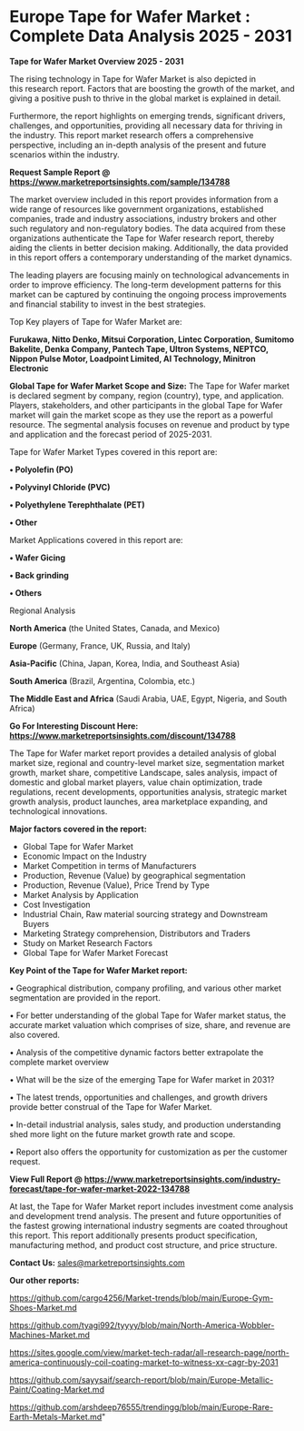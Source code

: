# Europe Tape for Wafer Market : Complete Data Analysis 2025 - 2031

<Strong> Tape for Wafer Market Overview 2025 - 2031</strong>

The rising technology in Tape for Wafer Market is also depicted in this research report. Factors that are boosting the growth of the market, and giving a positive push to thrive in the global market is explained in detail.

Furthermore, the report highlights on emerging trends, significant drivers, challenges, and opportunities, providing all necessary data for thriving in the industry. This report market research offers a comprehensive perspective, including an in-depth analysis of the present and future scenarios within the industry.

<strong>Request Sample Report @ <a href=https://www.marketreportsinsights.com/sample/134788>https://www.marketreportsinsights.com/sample/134788</a></strong>

The market overview included in this report provides information from a wide range of resources like government organizations, established companies, trade and industry associations, industry brokers and other such regulatory and non-regulatory bodies. The data acquired from these organizations authenticate the Tape for Wafer research report, thereby aiding the clients in better decision making. Additionally, the data provided in this report offers a contemporary understanding of the market dynamics.

The leading players are focusing mainly on technological advancements in order to improve efficiency. The long-term development patterns for this market can be captured by continuing the ongoing process improvements and financial stability to invest in the best strategies.

Top Key players of Tape for Wafer Market are:

<strong>Furukawa, Nitto Denko, Mitsui Corporation, Lintec Corporation, Sumitomo Bakelite, Denka Company, Pantech Tape, Ultron Systems, NEPTCO, Nippon Pulse Motor, Loadpoint Limited, AI Technology, Minitron Electronic</strong>

<strong><b>Global Tape for Wafer Market Scope and Size:</b></strong>
The Tape for Wafer market is declared segment by company, region (country), type, and application. Players, stakeholders, and other participants in the global Tape for Wafer market will gain the market scope as they use the report as a powerful resource. The segmental analysis focuses on revenue and product by type and application and the forecast period of 2025-2031.

Tape for Wafer Market Types covered in this report are:

<strong>• Polyolefin (PO)

• Polyvinyl Chloride (PVC)

• Polyethylene Terephthalate (PET)

• Other</strong>

Market Applications covered in this report are:

<strong>• Wafer Gicing

• Back grinding

• Others</strong> 

Regional Analysis

<strong>North America</strong> (the United States, Canada, and Mexico)

<strong>Europe</strong> (Germany, France, UK, Russia, and Italy)

<strong>Asia-Pacific</strong> (China, Japan, Korea, India, and Southeast Asia)

<strong>South America</strong> (Brazil, Argentina, Colombia, etc.)

<strong>The Middle East and Africa</strong> (Saudi Arabia, UAE, Egypt, Nigeria, and South Africa)

<strong>Go For Interesting Discount Here: <a href=https://www.marketreportsinsights.com/discount/134788>https://www.marketreportsinsights.com/discount/134788</a></strong>

The Tape for Wafer market report provides a detailed analysis of global market size, regional and country-level market size, segmentation market growth, market share, competitive Landscape, sales analysis, impact of domestic and global market players, value chain optimization, trade regulations, recent developments, opportunities analysis, strategic market growth analysis, product launches, area marketplace expanding, and technological innovations.

<strong><b>Major factors covered in the report:</b></strong>
<ul>
  <li>Global Tape for Wafer Market </li>
  <li>Economic Impact on the Industry</li>
  <li>Market Competition in terms of Manufacturers</li>
  <li>Production, Revenue (Value) by geographical segmentation</li>
  <li>Production, Revenue (Value), Price Trend by Type</li>
  <li>Market Analysis by Application</li>
  <li>Cost Investigation</li>
  <li>Industrial Chain, Raw material sourcing strategy and Downstream Buyers</li>
  <li>Marketing Strategy comprehension, Distributors and Traders</li>
  <li>Study on Market Research Factors</li>
  <li>Global Tape for Wafer Market Forecast</li>
</ul>

<strong><b>Key Point of the Tape for Wafer Market report:</b></strong>

• Geographical distribution, company profiling, and various other market segmentation are provided in the report.

• For better understanding of the global Tape for Wafer market status, the accurate market valuation which comprises of size, share, and revenue are also covered.

• Analysis of the competitive dynamic factors better extrapolate the complete market overview

• What will be the size of the emerging Tape for Wafer market in 2031?

• The latest trends, opportunities and challenges, and growth drivers provide better construal of the Tape for Wafer Market.

• In-detail industrial analysis, sales study, and production understanding shed more light on the future market growth rate and scope.

• Report also offers the opportunity for customization as per the customer request.

<strong><b>View Full Report @ <a href=https://www.marketreportsinsights.com/industry-forecast/tape-for-wafer-market-2022-134788>https://www.marketreportsinsights.com/industry-forecast/tape-for-wafer-market-2022-134788</a></b></strong>


At last, the Tape for Wafer Market report includes investment come analysis and development trend analysis. The present and future opportunities of the fastest growing international industry segments are coated throughout this report. This report additionally presents product specification, manufacturing method, and product cost structure, and price structure.

<strong>Contact Us:</strong>
sales@marketreportsinsights.com

<strong>Our other reports:</strong>

<a href=https://github.com/cargo4256/Market-trends/blob/main/Europe-Gym-Shoes-Market.md>https://github.com/cargo4256/Market-trends/blob/main/Europe-Gym-Shoes-Market.md</a>

<a href=https://github.com/tyagi992/tyyyy/blob/main/North-America-Wobbler-Machines-Market.md>https://github.com/tyagi992/tyyyy/blob/main/North-America-Wobbler-Machines-Market.md</a>

<a href=https://sites.google.com/view/market-tech-radar/all-research-page/north-america-continuously-coil-coating-market-to-witness-xx-cagr-by-2031>https://sites.google.com/view/market-tech-radar/all-research-page/north-america-continuously-coil-coating-market-to-witness-xx-cagr-by-2031</a>

<a href=https://github.com/sayysaif/search-report/blob/main/Europe-Metallic-Paint/Coating-Market.md>https://github.com/sayysaif/search-report/blob/main/Europe-Metallic-Paint/Coating-Market.md</a>

<a href=https://github.com/arshdeep76555/trendingg/blob/main/Europe-Rare-Earth-Metals-Market.md>https://github.com/arshdeep76555/trendingg/blob/main/Europe-Rare-Earth-Metals-Market.md</a>"
